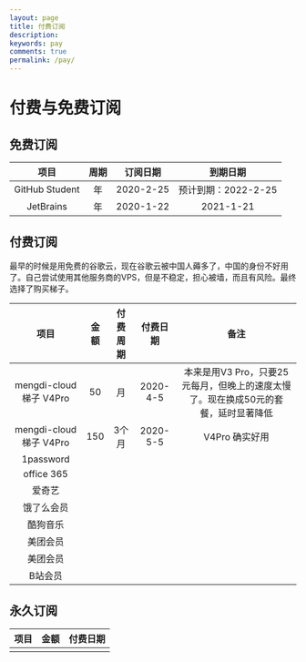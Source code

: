 ```yaml
---
layout: page
title: 付费订阅
description: 
keywords: pay
comments: true
permalink: /pay/
---
```


# 付费与免费订阅

## 免费订阅

|      项目      | 周期  | 订阅日期  |      到期日期       |
| :------------: | :---: | :-------: | :-----------------: |
| GitHub Student |  年   | 2020-2-25 | 预计到期：2022-2-25 |
|   JetBrains    |  年   | 2020-1-22 |      2021-1-21      |


## 付费订阅


最早的时候是用免费的谷歌云，现在谷歌云被中国人薅多了，中国的身份不好用了。自己尝试使用其他服务商的VPS，但是不稳定，担心被墙，而且有风险。最终选择了购买梯子。

|          项目           | 金额  | 付费周期 | 付费日期 |                                        备注                                        |
| :---------------------: | :---: | :------: | :------: | :--------------------------------------------------------------------------------: |
| mengdi-cloud 梯子 V4Pro |  50   |    月    | 2020-4-5 | 本来是用V3 Pro，只要25元每月，但晚上的速度太慢了。现在换成50元的套餐，延时显著降低 |
| mengdi-cloud 梯子 V4Pro |  150  |  3个月   | 2020-5-5 |                                   V4Pro 确实好用                                   |
|        1password        |       |          |          |                                                                                    |
|       office 365        |       |          |          |                                                                                    |
|         爱奇艺          |       |          |          |                                                                                    |
|       饿了么会员        |       |          |          |                                                                                    |
|        酷狗音乐         |       |          |          |                                                                                    |
|        美团会员         |       |          |          |                                                                                    |
|        美团会员         |       |          |          |                                                                                    |
|         B站会员         |       |          |          |                                                                                    |


## 永久订阅

| 项目  | 金额  | 付费日期 |
| :---: | :---: | :------: |
|       |       |          |



